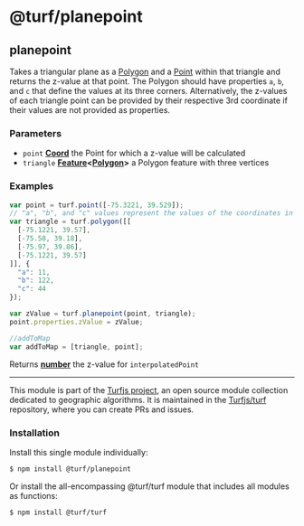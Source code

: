 # @turf/planepoint

<!-- Generated by documentation.js. Update this documentation by updating the source code. -->

## planepoint

Takes a triangular plane as a [Polygon][1]
and a [Point][2] within that triangle and returns the z-value
at that point. The Polygon should have properties `a`, `b`, and `c`
that define the values at its three corners. Alternatively, the z-values
of each triangle point can be provided by their respective 3rd coordinate
if their values are not provided as properties.

### Parameters

*   `point` **[Coord][3]** the Point for which a z-value will be calculated
*   `triangle` **[Feature][4]<[Polygon][1]>** a Polygon feature with three vertices

### Examples

```javascript
var point = turf.point([-75.3221, 39.529]);
// "a", "b", and "c" values represent the values of the coordinates in order.
var triangle = turf.polygon([[
  [-75.1221, 39.57],
  [-75.58, 39.18],
  [-75.97, 39.86],
  [-75.1221, 39.57]
]], {
  "a": 11,
  "b": 122,
  "c": 44
});

var zValue = turf.planepoint(point, triangle);
point.properties.zValue = zValue;

//addToMap
var addToMap = [triangle, point];
```

Returns **[number][5]** the z-value for `interpolatedPoint`

[1]: https://tools.ietf.org/html/rfc7946#section-3.1.6

[2]: https://tools.ietf.org/html/rfc7946#section-3.1.2

[3]: https://tools.ietf.org/html/rfc7946#section-3.1.1

[4]: https://tools.ietf.org/html/rfc7946#section-3.2

[5]: https://developer.mozilla.org/docs/Web/JavaScript/Reference/Global_Objects/Number

<!-- This file is automatically generated. Please don't edit it directly. If you find an error, edit the source file of the module in question (likely index.js or index.ts), and re-run "yarn docs" from the root of the turf project. -->

---

This module is part of the [Turfjs project](https://turfjs.org/), an open source module collection dedicated to geographic algorithms. It is maintained in the [Turfjs/turf](https://github.com/Turfjs/turf) repository, where you can create PRs and issues.

### Installation

Install this single module individually:

```sh
$ npm install @turf/planepoint
```

Or install the all-encompassing @turf/turf module that includes all modules as functions:

```sh
$ npm install @turf/turf
```
